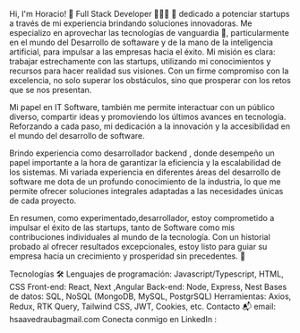Hi, I'm Horacio! 👋
Full Stack Developer 🧑🏻‍💻
💼 dedicado a potenciar startups a través de mi experiencia brindando soluciones innovadoras. Me especializo en aprovechar las tecnologías de vanguardia 🚀, particularmente en el mundo del Desarrollo de softaware y de la mano de la inteligencia artificial, para impulsar a las empresas hacia el éxito. Mi misión es clara: trabajar estrechamente con las startups, utilizando mi conocimientos y recursos para hacer realidad sus visiones. Con un firme compromiso con la excelencia, no solo superar los obstáculos, sino que prosperar con los retos que se nos presentan.

Mi papel en IT Software, también  me permite interactuar con un público diverso, compartir ideas y promoviendo los últimos avances en tecnología.  Reforzando a cada paso, mi dedicación a la innovación y la accesibilidad en el mundo del desarrollo de software.

Brindo experiencia como desarrollador backend , donde desempeño un papel importante a la hora de garantizar la eficiencia y la escalabilidad de los sistemas. Mi variada experiencia en diferentes áreas del desarrollo de software me dota de un profundo conocimiento de la industria, lo que me permite ofrecer soluciones integrales adaptadas a las necesidades únicas de cada proyecto.


En resumen, como experimentado,desarrollador, estoy comprometido a impulsar el éxito de las startups, tanto de Software como mis contribuciones individuales al mundo de la tecnología. Con un historial probado al ofrecer resultados excepcionales, estoy listo para guiar su empresa hacia un crecimiento y prosperidad sin precedentes. 🌟

Tecnologías 🛠️
Lenguajes de programación: Javascript/Typescript, HTML, CSS
Front-end: React, Next ,Angular
Back-end: Node, Express, Nest
Bases de datos: SQL, NoSQL (MongoDB, MySQL, PostgrSQL)
Herramientas: Axios, Redux, RTK Query, Tailwind CSS, JWT, Cookies, etc.
Contacto 📬  email:  hsaavedraubagmail.com
Conecta conmigo en LinkedIn : 



